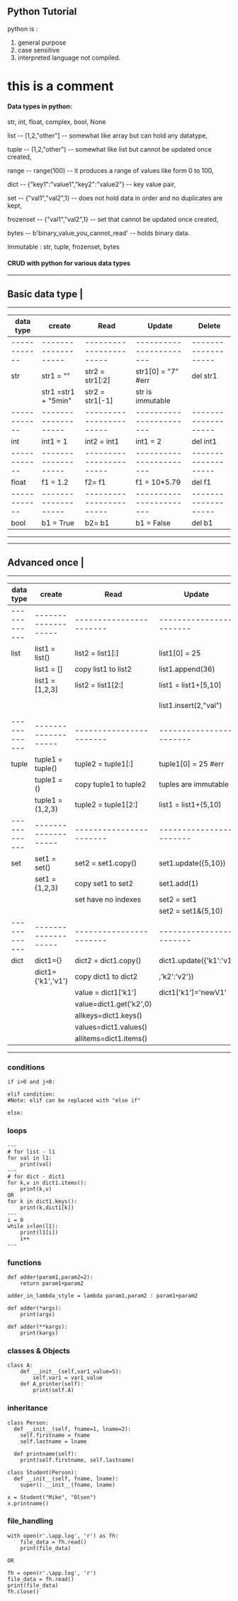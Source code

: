 ## Python Tutorial
python is :
1. general purpose
2. case sensitive
3. interpreted language not compiled.

# this is a comment 

#### Data types in python:
str, int, float, complex, bool, None

list -- [1,2,"other"] -- somewhat like array but can hold any datatype, 

tuple -- (1,2,"other") -- somewhat like list but cannot be updated once created, 

range -- range(100) -- it produces a range of values like form 0 to 100,

dict -- {"key1":"value1","key2":"value2"} -- key value pair,

set -- {"val1","val2",1} -- does not hold data in order and no duplicates are kept, 

frozenset -- {"val1","val2",1} -- set that cannot be updated once created, 

bytes -- b'binary_value_you_cannot_read' -- holds binary data.

Immutable : str, tuple, frozenset, bytes








#### CRUD with python for various data types ######
-----------------
Basic data type | 
-----------------
-----------------------------------------------------------------------------------------------------
|data type   | create            | Read                  | Update                | Delete            |
|------------|-------------------|-----------------------|-----------------------|-------------------|
|------------|-------------------|-----------------------|-----------------------|-------------------|
|str         |str1 = ""          |str2 = str1[:2]        |str1[0] = "7" #err     |del str1           |
|            |str1 =str1 + "5min"|str2 = str1[-1]        |str is immutable       |                   |
|------------|-------------------|-----------------------|-----------------------|-------------------|
|int         |int1 = 1           |int2 = int1            |int1 = 2               |del int1           |
|------------|-------------------|-----------------------|-----------------------|-------------------|
|float       |f1 = 1.2           |f2= f1                 |f1 = 10*5.79           |del f1             | 
|------------|-------------------|-----------------------|-----------------------|-------------------|
|bool        |b1 = True          |b2= b1                 |b1 = False             |del b1             | 
-----------------------------------------------------------------------------------------------------






-----------------
Advanced once   |
-----------------
-----------------------------------------------------------------------------------------------------
|data type   | create            | Read                  | Update                | Delete            |
|------------|-------------------|-----------------------|-----------------------|-------------------|
|------------|-------------------|-----------------------|-----------------------|-------------------|
|list        |list1 = list()     |list2 = list1[:]       |list1[0] = 25          |del list1          |
|            |list1 = []         |copy list1 to list2    |list1.append(36)       |del list1[2:5]     |
|            |list1 = [1,2,3]    |list2 = list1[2:]      |list1 = list1+[5,10]   |list1.pop() #last  |
|            |                   |                       |list1.insert(2,"val")  |list.pop(5) #5th   |
|------------|-------------------|-----------------------|-----------------------|-------------------|
|tuple       |tuple1 = tuple()   |tuple2 = tuple1[:]     |tuple1[0] = 25 #err    |del tuple1         |
|            |tuple1 = ()        |copy tuple1 to tuple2  |tuples are immutable   |                   |
|            |tuple1 = (1,2,3)   |tuple2 = tuple1[2:]    |list1 = list1+(5,10)   |                   |
|------------|-------------------|-----------------------|-----------------------|-------------------|
|set         |set1 = set()       |set2 = set1.copy()     |set1.update({5,10})    |del set1           |
|            |set1 = {1,2,3}     |copy set1 to set2      |set1.add(1)            |set1.remove(5)     |
|            |                   |set have no indexes    |set2 = set1|{5,10}     |set1.pop()         |
|            |                   |                       |set2 = set1&{5,10}     |set1.clear()       |
|------------|-------------------|-----------------------|-----------------------|-------------------|
|dict        |dict1={}           |dict2 = dict1.copy()   |dict1.update({'k1':'v1'|del dict1          |
|            |dict1={'k1','v1'}  |copy dict1 to dict2    |,'k2':'v2'})           |del dict1["key1"]  |
|            |                   |value = dict1['k1']    |dict1['k1']='newV1'    |                   |
|            |                   |value=dict1.get('k2',0)|                       |                   |
|            |                   |allkeys=dict1.keys()   |                       |                   |
|            |                   |values=dict1.values()  |                       |                   |
|            |                   |allitems=dict1.items() |                       |                   |
-----------------------------------------------------------------------------------------------------







### conditions #####
```
if i>0 and j<0:

elif condition:
#Note: elif can be replaced with "else if"

else:
```
### loops #####
```
---
# for list - l1
for val in l1:
    print(val)
---
# for dict - dict1
for k,v in dict1.items():
    print(k,v)
OR
for k in dict1.keys():
    print(k,dict1[k])   
---
i = 0
while i<len(l1):
    print(l1[i])
    i++
---

```
### functions ####

```
def adder(param1,param2=2):
    return param1+param2

adder_in_lambda_style = lambda param1,param2 : param1+param2

def adder(*args):
    print(args)

def adder(**kargs):
    print(kargs)
```
### classes & Objects ###
```
class A:
    def __init__(self,var1_value=5):
        self.var1 = var1_value
    def A_printer(self):
        print(self.A)
```

### inheritance ###
```
class Person:
  def __init__(self, fname=1, lname=2):
    self.firstname = fname
    self.lastname = lname

  def printname(self):
    print(self.firstname, self.lastname)

class Student(Person):
  def __init__(self, fname, lname):
  	super().__init__(fname, lname)

x = Student("Mike", "Olsen")
x.printname()
```
### file_handling ###
```
with open(r'.\app.log', 'r') as fh:
    file_data = fh.read()
    print(file_data)

OR 

fh = open(r'.\app.log', 'r')
file_data = fh.read()
print(file_data)
fh.close()
```
